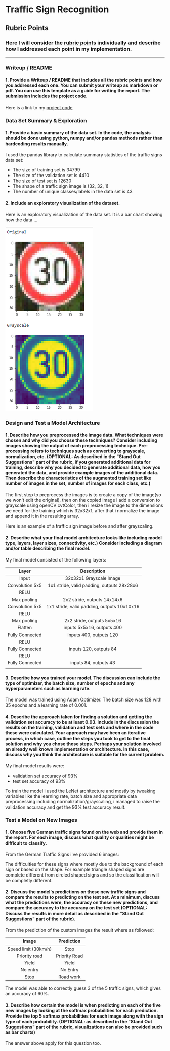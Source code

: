 # **Traffic Sign Recognition** 

## Rubric Points
### Here I will consider the [rubric points](https://review.udacity.com/#!/rubrics/481/view) individually and describe how I addressed each point in my implementation.  

---
### Writeup / README

#### 1. Provide a Writeup / README that includes all the rubric points and how you addressed each one. You can submit your writeup as markdown or pdf. You can use this template as a guide for writing the report. The submission includes the project code.

Here is a link to my [project code](https://github.com/ektorasdev/Traffic-Signs-Classifier/blob/master/Traffic_Sign_Classifier.ipynb)

### Data Set Summary & Exploration

#### 1. Provide a basic summary of the data set. In the code, the analysis should be done using python, numpy and/or pandas methods rather than hardcoding results manually.

I used the pandas library to calculate summary statistics of the traffic
signs data set:

* The size of training set is 34799
* The size of the validation set is 4410
* The size of test set is 12630
* The shape of a traffic sign image is (32, 32, 1)
* The number of unique classes/labels in the data set is 43

#### 2. Include an exploratory visualization of the dataset.

Here is an exploratory visualization of the data set. It is a bar chart showing how the data ...

![alt text][image1]

### Design and Test a Model Architecture

#### 1. Describe how you preprocessed the image data. What techniques were chosen and why did you choose these techniques? Consider including images showing the output of each preprocessing technique. Pre-processing refers to techniques such as converting to grayscale, normalization, etc. (OPTIONAL: As described in the "Stand Out Suggestions" part of the rubric, if you generated additional data for training, describe why you decided to generate additional data, how you generated the data, and provide example images of the additional data. Then describe the characteristics of the augmented training set like number of images in the set, number of images for each class, etc.)

The first step to preprocess the images is to create a copy of the image(so we won't edit the original), then on the copied image i add a conversion to grayscale using openCV cvtColor, then i resize the image to the dimensions we need for the training which is 32x32x1, after that i normalize the image and append it in the resulting array.

Here is an example of a traffic sign image before and after grayscaling.

[image1]: ./grayscale_img/image_30.PNG
[image2]: ./grayscale_img/image_prior.PNG


#### 2. Describe what your final model architecture looks like including model type, layers, layer sizes, connectivity, etc.) Consider including a diagram and/or table describing the final model.

My final model consisted of the following layers:

| Layer         		|     Description	        					| 
|:---------------------:|:---------------------------------------------:| 
| Input         		| 32x32x1 Grayscale Image   					| 
| Convolution 5x5     	| 1x1 stride, valid padding, outputs 28x28x6 	|
| RELU					|												|
| Max pooling	      	| 2x2 stride,  outputs 14x14x6 					|
| Convolution 5x5	    | 1x1 stride, valid padding, outputs 10x10x16 	|
| RELU					|												|
| Max pooling	      	| 2x2 stride,  outputs 5x5x16 					|
| Flatten				| inputs 5x5x16, outputs 400 					|
| Fully Connected		| inputs 400, outputs 120 						|
| RELU					|												|
| Fully Connected		| inputs 120, outputs 84 						|
| RELU					|												|
| Fully Connected		| inputs 84, outputs 43 						|
|						|												|
 


#### 3. Describe how you trained your model. The discussion can include the type of optimizer, the batch size, number of epochs and any hyperparameters such as learning rate.

The model was trained using Adam Optimizer. The batch size was 128 with 35 epochs and a learning rate of 0.001.

#### 4. Describe the approach taken for finding a solution and getting the validation set accuracy to be at least 0.93. Include in the discussion the results on the training, validation and test sets and where in the code these were calculated. Your approach may have been an iterative process, in which case, outline the steps you took to get to the final solution and why you chose those steps. Perhaps your solution involved an already well known implementation or architecture. In this case, discuss why you think the architecture is suitable for the current problem.

My final model results were:
* validation set accuracy of 93% 
* test set accuracy of 93%

To train the model i used the LeNet architecture and mostly by tweaking variables like the learning rate, batch size and appropriate data preprocessing including normalization/grayscaling, i managed to raise the validation accuracy and get the 93% test accuracy result.
 

### Test a Model on New Images

#### 1. Choose five German traffic signs found on the web and provide them in the report. For each image, discuss what quality or qualities might be difficult to classify.

From the German Traffic Signs i've provided 6 images:

[image3]: ./predict_signs/image_1.jpg
[image4]: ./predict_signs/image_2.jpg
[image5]: ./predict_signs/image_3.jpg
[image6]: ./predict_signs/image_4.jpg
[image7]: ./predict_signs/image_6.jpg

The difficulties for these signs where mostly due to the background of each sign or based on the shape. For example triangle shaped signs are complete different from circled shaped signs and so the classification will be completly different.

#### 2. Discuss the model's predictions on these new traffic signs and compare the results to predicting on the test set. At a minimum, discuss what the predictions were, the accuracy on these new predictions, and compare the accuracy to the accuracy on the test set (OPTIONAL: Discuss the results in more detail as described in the "Stand Out Suggestions" part of the rubric).

From the prediction of the custom images the result where as followed:

| Image			        |     Prediction	        					| 
|:---------------------:|:---------------------------------------------:| 
| Speed limit (30km/h)  | Stop   										| 
| Priority road  		| Priority Road 								|
| Yield					| Yield											|
| No entry	      		| No Entry  					 				|
| Stop					| Road work  									|


The model was able to correctly guess 3 of the 5 traffic signs, which gives an accuracy of 60%.

#### 3. Describe how certain the model is when predicting on each of the five new images by looking at the softmax probabilities for each prediction. Provide the top 5 softmax probabilities for each image along with the sign type of each probability. (OPTIONAL: as described in the "Stand Out Suggestions" part of the rubric, visualizations can also be provided such as bar charts)

The answer above apply for this question too.



